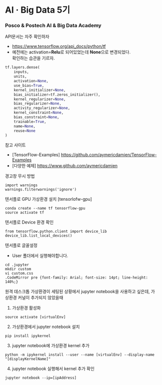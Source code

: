 # AI · Big Data 5기

### Posco & Postech AI & Big Data Academy

API문서는 자주 확인하자
- https://www.tensorflow.org/api_docs/python/tf
- 예전에는 activation=**Relu**로 되어있었는데 **None**으로 변경되었다.<br> 확인하는 습관을 기르자.
```python
tf.layers.dense(
    inputs,
    units,
    activation=None,
    use_bias=True,
    kernel_initializer=None,
    bias_initializer=tf.zeros_initializer(),
    kernel_regularizer=None,
    bias_regularizer=None,
    activity_regularizer=None,
    kernel_constraint=None,
    bias_constraint=None,
    trainable=True,
    name=None,
    reuse=None
)
```

참고 사이트
- [TensorFlow-Examples] https://github.com/aymericdamien/TensorFlow-Examples
- [다양한 예제] https://www.github.com/aymericdamien

경고창 무시 방법
```
import warnings
warnings.filterwarnings('ignore')
```

텐서플로 GPU 가상환경 설치 [tensorlofw-gpu]
```
conda create --name tf tensorflow-gpu
source activate tf
```

텐서플로 Device 환경 확인
```
from tensorflow.python.client import device_lib
device_lib.list_local_devices()
```

텐서플로 글꼴설정
- User 폴더에서 실행해야합니다.
```
cd .jupyter
mkdir custom
vi custom.css
.CodeMirror pre {font-family: Arial; font-size: 14pt; line-height: 140%;}
```

원격 데스크톱 가상환경이 세팅된 상황에서 jupyter notebook을 사용하고 싶은데, 가상환경 커널이 추가되지 않았을때
1) 가상환경 활성화
```
source activate [virtualEnv]
```
2. 가상환경에서 jupyter notebook 설치
```
pip install ipykernel
```
3. jupyter notebook에 가상환경 kernel 추가
```
python -m ipykernel install --user --name [virtualEnv] --display-name "[displayKernelName]"
```
4. jupyter notebook 실행해서 kernel 추가 확인
```
jupyter notebook --ip=[ipAddress]
```